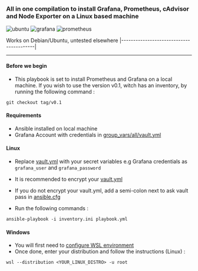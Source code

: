 ### All in one compilation to install Grafana, Prometheus, cAdvisor and Node Exporter on a Linux based machine

![ubuntu](https://img.shields.io/badge/ubuntu-v22.04.4-E95420?logo=ubuntu)
![grafana](https://img.shields.io/badge/grafana-latest-F46800?logo=grafana)
![prometheus](https://img.shields.io/badge/prometheus-latest-E6522C?logo=prometheus)

 Works on Debian/Ubuntu, untested elsewhere
|-----------------------------------------|
***

#### Before we begin

- This playbook is set to install Prometheus and Grafana on a local machine. If you wish to use the version v0.1, witch has an inventory, by running the following command :

```
git checkout tag/v0.1
```

#### Requirements

- Ansible installed on local machine
- Grafana Account with credentials in [group_vars/all/vault.yml](group_vars/all/vault.yml)

#### Linux

- Replace [vault.yml](group_vars/all/vault.yml) with your secret variables e.g Grafana credentials as <code>grafana_user</code> and <code>grafana_password </code>
- It is recommended to encrypt your [vault.yml](group_vars/all/vault.yml)
- If you do not encrypt your vault.yml, add a semi-colon next to ask vault pass in [ansible.cfg](ansible.cfg)

- Run the following commands :
```
ansible-playbook -i inventory.ini playbook.yml
```

#### Windows

- You will first need to [configure WSL environment](https://learn.microsoft.com/fr-fr/windows/wsl/setup/environment)
- Once done, enter your distribution and follow the instructions (Linux) :

```
wsl --distribution <YOUR_LINUX_DISTRO> -u root
```


